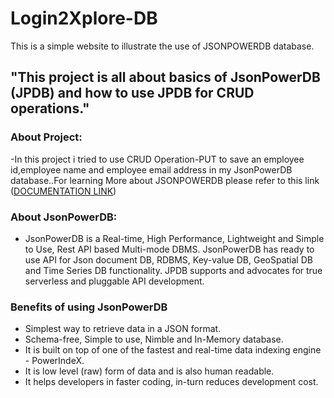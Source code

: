 # Login2Xplore-DB
This is a simple website to illustrate the use of JSONPOWERDB  database.

## "This project is all about basics of JsonPowerDB (JPDB) and how to use JPDB for CRUD operations."

### About Project:

-In this project i tried to use CRUD Operation-PUT to save an employee id,employee name and employee email address in my JsonPowerDB database..For learning More about JSONPOWERDB  please refer to this link ([DOCUMENTATION LINK](http://login2explore.com/jpdb/docs.html)) 

### About JsonPowerDB:

- JsonPowerDB is a Real-time, High Performance, Lightweight and Simple to Use, Rest API based Multi-mode DBMS. JsonPowerDB has ready to use API for Json document DB, RDBMS, Key-value DB, GeoSpatial DB and Time Series DB functionality. JPDB supports and advocates for true serverless and pluggable API development.

### Benefits of using JsonPowerDB

- Simplest way to retrieve data in a JSON format.
- Schema-free, Simple to use, Nimble and In-Memory database.
- It is built on top of one of the fastest and real-time data indexing engine - PowerIndeX.
- It is low level (raw) form of data and is also human readable.
- It helps developers in faster coding, in-turn reduces development cost.


